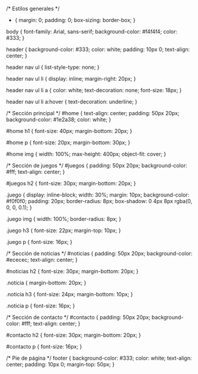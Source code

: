 /* Estilos generales */
* {
    margin: 0;
    padding: 0;
    box-sizing: border-box;
}

body {
    font-family: Arial, sans-serif;
    background-color: #f4f4f4;
    color: #333;
}

header {
    background-color: #333;
    color: white;
    padding: 10px 0;
    text-align: center;
}

header nav ul {
    list-style-type: none;
}

header nav ul li {
    display: inline;
    margin-right: 20px;
}

header nav ul li a {
    color: white;
    text-decoration: none;
    font-size: 18px;
}

header nav ul li a:hover {
    text-decoration: underline;
}

/* Sección principal */
#home {
    text-align: center;
    padding: 50px 20px;
    background-color: #1e2a38;
    color: white;
}

#home h1 {
    font-size: 40px;
    margin-bottom: 20px;
}

#home p {
    font-size: 20px;
    margin-bottom: 30px;
}

#home img {
    width: 100%;
    max-height: 400px;
    object-fit: cover;
}

/* Sección de juegos */
#juegos {
    padding: 50px 20px;
    background-color: #fff;
    text-align: center;
}

#juegos h2 {
    font-size: 30px;
    margin-bottom: 20px;
}

.juego {
    display: inline-block;
    width: 30%;
    margin: 10px;
    background-color: #f0f0f0;
    padding: 20px;
    border-radius: 8px;
    box-shadow: 0 4px 8px rgba(0, 0, 0, 0.1);
}

.juego img {
    width: 100%;
    border-radius: 8px;
}

.juego h3 {
    font-size: 22px;
    margin-top: 10px;
}

.juego p {
    font-size: 16px;
}

/* Sección de noticias */
#noticias {
    padding: 50px 20px;
    background-color: #ececec;
    text-align: center;
}

#noticias h2 {
    font-size: 30px;
    margin-bottom: 20px;
}

.noticia {
    margin-bottom: 20px;
}

.noticia h3 {
    font-size: 24px;
    margin-bottom: 10px;
}

.noticia p {
    font-size: 16px;
}

/* Sección de contacto */
#contacto {
    padding: 50px 20px;
    background-color: #fff;
    text-align: center;
}

#contacto h2 {
    font-size: 30px;
    margin-bottom: 20px;
}

#contacto p {
    font-size: 16px;
}

/* Pie de página */
footer {
    background-color: #333;
    color: white;
    text-align: center;
    padding: 10px 0;
    margin-top: 50px;
}

